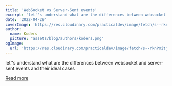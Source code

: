 ```yaml
---
title: 'WebSocket vs Server-Sent events'
excerpt: 'let''s understand what are the differences between websocket and server-sent events and their ideal cases'
date: '2022-04-29'
coverImage: 'https://res.cloudinary.com/practicaldev/image/fetch/s--rknPXitj--/c_imagga_scale,f_auto,fl_progressive,h_420,q_auto,w_1000/https://miro.medium.com/max/1400/1%2AAgap4Upvp4UoSb6ODSU9Og.png'
author:
  name: Koders
  picture: "assets/blog/authors/koders.png"
ogImage:
  url: 'https://res.cloudinary.com/practicaldev/image/fetch/s--rknPXitj--/c_imagga_scale,f_auto,fl_progressive,h_420,q_auto,w_1000/https://miro.medium.com/max/1400/1%2AAgap4Upvp4UoSb6ODSU9Og.png'
---
```


let''s understand what are the differences between websocket and server-sent events and their ideal cases

[Read more](https://dev.to/minompi/websocket-vs-server-sent-events-2b77)
